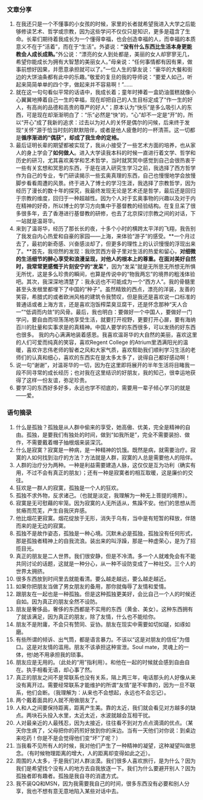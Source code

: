 ### 文章分享
1. 在我还只是一个不懂事的小女孩的时候，家里的长者就希望我进入大学之后能够修读艺术、哲学或宗教，因为这些学问不仅仅只是知识，更多是蕴含了生命。长辈们期待着我成长为一个懂得幸福，也会创造幸福的人，而幸福的本质意义不在于“活着”，而在于“生活”。外婆说：**“没有什么东西比生活本身更能教会人成长成熟。**”外公说：“漂亮的女人到处都是，美丽的女人却寥寥无几，希望你能成长为拥有大智慧的美丽女人。”母亲说：“任何事情都有因有果，做事前想好因果，并愿意承担就可以了。”一位人生的挚友说：“豪华的大餐和街边的大饼油条都有此中的乐趣。”敬爱的复旦的我的导师说：“要爱人如己，听起来简简单单的四个字，做起来并不容易啊！”……
2. 就在这一句句看似平常的话语中，我成长着；童年时捧着一盒奶油蛋糕就像小心翼翼地捧着自己一生的幸福，现在却把自己的人生目标定成了“作一生的好人，有高尚的品德和高贵的尊严的好人”；原本认为“快乐”是多么吸引人的东西，可是现在却渐渐明白了：“乐”必然是“快”的，“心”却不一定是“开”的，所以“开心”成了我新的追求：过去以为对人的关怀是偶尔的问候，后来终于发现“关怀”源于恰当时刻的默默陪伴，或者是他人疲惫时的一杯清茶。这一切都是**循序渐进的“偶获”，却成了我生命的定格。**
3. 最后证明长辈的期望都被实现了，我从小接受了一些艺术方面的培养，也从家人的身上学会了**如何做人**。进入大学读我本科的时候一直进行着文学、哲学和历史的研习，尤其喜欢美学和艺术哲学，当时就冥冥中感觉到自己会很热衷于一些有关玄想和冥思的东西，于是在进入研究生学习之前，我选择了西方哲学作为自己的专业，专门研读揭示一些玄奥真理的东西，自己也慢慢地学会放慢脚步看看周遭的风景。终于进入了博士的学习生涯，我选择了宗教哲学，因为经历了漫长的数十年的探究，我最终发现无论是艺术还是哲学，最后还是回归于宗教的维度，回归于一种超越性。因为个人对于玄奥事物的兴趣以及对于内在精神的好奇，所以博士的学习方向集中于基督教的经验结构。在复旦呆了很多很多年，去了香港进行基督教的研修，也去了北京探讨宗教之间的对话，下一站就是温哥华。
4. 来到了温哥华，经历了那长长的夜，十多个小时的横跨太平洋的飞翔，我告别了我发自内心热爱和自豪的家园——上海，来体验“游子”的感受。**一个月过去了，最初的新奇感、兴奋感淡却了，但更多的理性上的认识慢慢的浮现出来了。**首先，我坦然的发现：我欣赏西方骨子里对生活的热爱和留心，**对细微的生活细节的醉心享受和浪漫呈现，对他人的根本上的尊重。**在面对美好自然时，我常常更感慨于片刻安宁的**“发呆”**，因为“发呆”就是无所思无所想无所惧无所忧，这是多么珍贵的瞬间，也算是传说中的“物我两忘”的境界的粗浅体验吧。其次，我深深地清楚了：我永远也不可能成为一个“西方人”。我的骨髓里甚至头发根里都埋下了中国的“种子”。虽然精致的西点，漂亮的洋装，友善的笑容，希腊式的或者欧洲风格的建筑令我赞叹，但是我还是喜欢说一口标准的普通话或者上海方言，还是喜欢泡饭榨菜臭豆腐干，还是怀念那种“天人合一”“低调而内敛”的风骨。最后，我也明白：要做好一个中国人，要做好一门学问，要自由而坦荡荡地享受生活，就要打开视野，更要打开心扉，要有海纳百川的肚量和实事求是的真精神。中国人要学的东西很多，可以发扬的好东西也很多。
我的内心满满地装着感恩。我喜欢温哥华的大自然的美丽，喜欢这里的人们可爱而纯真的笑容，喜欢Regent College 的Atrium里洒满阳光的温暖，喜欢许志伟老师的智者之风和大家气质，喜欢帮助我们顺利学习生活的老师们的认真和细心，喜欢的东西实在是太多太多了，说得自己都好感动啊！
5. 说一句“谢谢”，对温哥华的一切，因为在这里即将展开的半年生活将目睹我一段不同寻常的成长经历；也对我在这里结识的好朋友，我的知己，很幸运地获得了这样一份友谊，弥足珍贵。
6. 要学习的东西好多好多，永远也学不彻底的，需要用一辈子倾心学习的就是——爱。
### 语句摘录
1. 什么是孤独？孤独是从人群中偷来的享受，她高傲、优美，完全是精神的自由。孤独，是要我们有独处的时间，做到“如我所是”，完全不需要装扮、做作，不需要戴着帽子抽根烟来装深沉。
2. 什么是寂寞？寂寞是一种病，是一种精神的饥饿。既然是病，就需要治疗。寂寞的人如何找到治疗的方法？方法就是人群，寂寞的人总是需要他人的陪伴。
3. 人群的治疗分为两种。一种是利益需要建造人脉，这仅仅是互为功利（确实有用，不过不会有真正的朋友）；还有一种是寂寞者的相互取暖，这是廉价的交往。
4. 狂欢是一群人的寂寞，孤独是一个人的狂欢。
5. 孤独不求外物，反求诸己。（也就是淡定，我理解为一种无上菩提的境界）。
6. 寂寞是无可慰藉的牢笼。因为寂寞的人无所适从，焦躁不安。他们的思想从而贫瘠而荒芜，产生自我厌弃感。
7. 他比烟花更寂寞。烟花绽放于无形，消失于乌有，当中是有短暂的释放，伴随而来的是无边的寂寞。
8. 孤独不是故作姿态，孤独是一种心境。沉默未必是孤独，孤独没有任何形式，那是孤独者精神上的自我流浪。装出来的叫浮躁，那是一种虚荣心，是为了招揽目光。
9. 真正的朋友是二人世界。我们很安静，但是不冷清。多一个人就难免会有不能共同讨论的话题，这就是一种分心，从一种不设防变成了一种社交。三个人的世界太拥挤。
10. 很多东西放到时间里去就能看清。要么越走越远，要么越走越近。
11. 如果你把朋友当做了男女朋友的备用，那你就侮辱了友情和爱情。
12. 跟朋友在一起也是一种孤独。但是这种孤独更美好，会比自己一个人的时候还自如。因为真正的朋友全然不设防。
13. 朋友是奢侈品，奢侈的东西都是不实用的东西（黄金、美女）。这种东西拥有了就该满足，因为真正的朋友，除了友情，什么也不能给你。
14. 朋友不是附庸，不会只有赞同、妥协。朋友在现实中需要如切如磋，如琢如磨。
15. 有些所谓的倾诉、出气筒，都是语言暴力。不该以“这是对朋友的信任”为借口。这是对友情的滥用。朋友不该承担这种宣泄。Soul mate，灵魂上的一体，他\她不用承担我的琐事。
16. 朋友应是无用的。（此处的“用”指利用）。和他在一起的时候就会感到自由自在。执手相看无语，却心事了然。
17. 真正的朋友之间不是常联系也没有关系，隔上两三年，电话那头的人好像从来没有离开过。需要经常联系才能维护的所谓“友情”是不牢靠的，因为一旦不联系，他们会断。（我理解为：从来也不会想起，永远也不会忘记）。
18. 两个戴着面具的人就不用做朋友了。
19. 人和人之间要保持距离，距离产生美。靠的太近，我们就会看见对方越多的缺点。两块石头投入水里，太近太近，水波就越会互相干扰。
20. 人对最亲近的人最残忍，因为太接近，往往看不到对方点点滴滴的优点。（某天你生病了，父母把你的药煎好放到你的床边。当有一天他们对你说：到桌边来吃药！你是不是会觉得他们变“坏”了呢？）
21. 当我看不见所有人的时候，我对他们产生了一种精神的凝望，这种凝望叫做思念。（有时候物理距离的增大，人的距离却变得如此之近）。
22. 周围的人太多，于是我们对人群淡漠。我们很多人喜欢旅行，是为什么？因为我们是希望找个没有人的地方去自我放逐一下。我们为什么要避开别人？因为孤独者即有趣者。孤独是我自寻的消遣方式。
23. 我不装QQ和MSN，因为我需要我自己的时间，很多东西没有必要和别人分享，我也不想有意无意地陷入某些对话中去。

